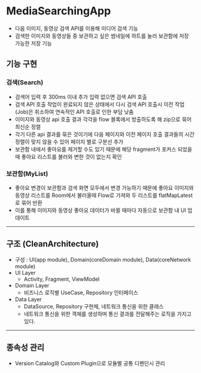 # MediaSearchingApp

- 다음 이미지, 동영상 검색 API를 이용해 미디어 검색 기능
- 검색한 이미지와 동영상들 중 보관하고 싶은 썸네일에 하트를 눌러 보관함에 저장 가능한 저장 기능

## 기능 구현

### 검색(Search)

- 검색어 입력 후 300ms 이내 추가 입력 없으면 검색 API 호출
- 검색 API 호출 작업이 완료되지 않은 상태에서 다시 검색 API 호출시 이전 작업(Job)은 취소하여 연속적인 API 호출로 인한 부담 낮춤 
- 이미지와 동영상 api 호출 결과 각각을 flow 블록에서 방출하도록 해 zip으로 묶어 최신순 정렬
- 각기 다른 api 결과를 묶은 것이기에 다음 페이지와 이전 페이지 호출 결과들의 시간 정렬이 맞지 않을 수 있어 페이지 별로 구분선 추가
- 보관함 내에서 좋아요를 제거할 수도 있기 때문에 해당 fragment가 포커스 되었을 때 좋아요 리스트를 불러와 변한 것이 없는지 확인

### 보관함(MyList)

- 좋아요 변경이 보관함과 검색 화면 모두에서 변경 가능하기 때문에 좋아요 이미지와 동영상 리스트를 Room에서 불러올때 Flow로 가져와 두 리스트를 flatMapLatest로 묶어 반환
- 이를 통해 이미지와 동영상 좋아요 데이터가 바뀔 때마다 자동으로 보관함 내 UI 업데이트

---

## 구조 (CleanArchitecture)

- 구성 : UI(app module), Domain(coreDomain module), Data(coreNetwork module)
- UI Layer
  - Activity, Fragment, ViewModel
- Domain Layer
  - 비즈니스 로직별 UseCase, Repository 인터페이스
- Data Layer
  - DataSource, Repository 구현체, 네트워크 통신을 위한 클래스
  - 네트워크 통신을 위한 객체를 생성하며 통신 결과를 전달해주는 로직을 가지고 있다.

---

## 종속성 관리
- Version Catalog와 Custom Plugin으로 모듈별 공통 디펜던시 관리